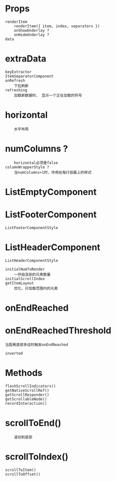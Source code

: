 # Props

    renderItem
        renderItem({ item, index, separators })
        onShowUnderlay ?
        onHideUnderlay ?
    data
# extraData
    keyExtractor
    ItemSeparatorComponent
    onRefresh
        下拉刷新
    refreshing
        加载新数据时， 显示一个正在加载的符号

# horizontal
        水平布局
# numColumns ?
        horizontal必须是false
    columnWrapperStyle ?
        当numColumns>1时，作用在每行容器上的样式

# ListEmptyComponent
# ListFooterComponent
    ListFooterComponentStyle
# ListHeaderComponent
    ListHeaderComponentStyle

    initialNumToRender
        一开始渲染的元素数量
    initialScrollIndex
    getItemLayout
        优化，只加载范围内的元素

# onEndReached
# onEndReachedThreshold
    当距离底部多远时触发onEndReached

    inverted

# Methods

    flashScrollIndicators()
    getNativeScrollRef()
    getScrollResponder()
    getScrollableNode()
    recordInteraction()
# scrollToEnd()
        滚动到底部
# scrollToIndex()
    scrollToItem()
    scrollToOffset()

